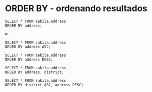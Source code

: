 # ORDER BY - ordenando resultados

```
SELECT * FROM sakila.address
ORDER BY address;

ou

SELECT * FROM sakila.address
ORDER BY address ASC;

```

```
SELECT * FROM sakila.address
ORDER BY address DESC;
```

```
SELECT * FROM sakila.address
ORDER BY address, district;
```

```
SELECT * FROM sakila.address
ORDER BY district ASC, address DESC;
```